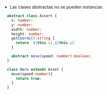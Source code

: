 - Las clases abstractas no se pueden instanciar.
``` typescript
  abstract class Assert {
    x: number;
    y: number;
    width: number;
    height: number;
    getCoords():string {
      return `${this.x},${this.y}`
    }

    abstract move(speed: number):boolean;
  }

  class Hero extends Asset {
    move(speed:number){
      return true;
    } 
  }
```
